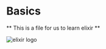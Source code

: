 Basics
======

** This is a file for us to learn elixir  **


![elixir logo](http://elixir-lang.org/images/logo/logo.png)
